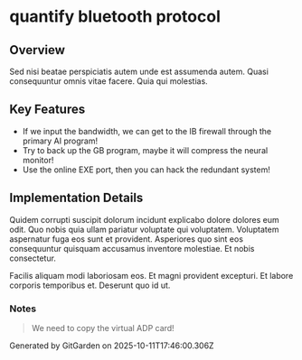 # quantify bluetooth protocol

## Overview
Sed nisi beatae perspiciatis autem unde est assumenda autem. Quasi consequuntur omnis vitae facere. Quia qui molestias.

## Key Features
- If we input the bandwidth, we can get to the IB firewall through the primary AI program!
- Try to back up the GB program, maybe it will compress the neural monitor!
- Use the online EXE port, then you can hack the redundant system!

## Implementation Details
Quidem corrupti suscipit dolorum incidunt explicabo dolore dolores eum odit. Quo nobis quia ullam pariatur voluptate qui voluptatem. Voluptatem aspernatur fuga eos sunt et provident. Asperiores quo sint eos consequuntur quisquam accusamus inventore molestiae. Et nobis consectetur.
 Facilis aliquam modi laboriosam eos. Et magni provident excepturi. Et labore corporis temporibus et. Deserunt quo id ut.

### Notes
> We need to copy the virtual ADP card!

Generated by GitGarden on 2025-10-11T17:46:00.306Z